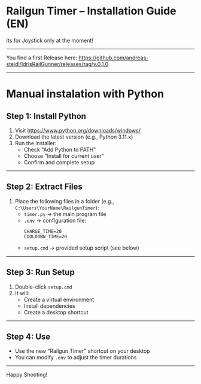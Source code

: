 
# Railgun Timer – Installation Guide (EN)    #

Its for Joystick only at the moment!

---

You find a first Release here: https://github.com/andreas-steidl/IdrisRailGunner/releases/tag/v.0.1.0

---

# Manual instalation with Python

## Step 1: Install Python

1. Visit https://www.python.org/downloads/windows/
2. Download the latest version (e.g., Python 3.11.x)
3. Run the installer:
   - Check "Add Python to PATH"
   - Choose "Install for current user"
   - Confirm and complete setup

---

## Step 2: Extract Files

1. Place the following files in a folder (e.g., `C:\Users\YourName\RailgunTimer`):
   - `timer.py` → the main program file
   - `.env`     → configuration file:
     ```env
     CHARGE_TIME=20
     COOLDOWN_TIME=20
     ```
   - `setup.cmd` → provided setup script (see below)

---

## Step 3: Run Setup

1. Double-click `setup.cmd`
2. It will:
   - Create a virtual environment
   - Install dependencies
   - Create a desktop shortcut

---

## Step 4: Use

- Use the new "Railgun Timer" shortcut on your desktop
- You can modify `.env` to adjust the timer durations

---

Happy Shooting!
